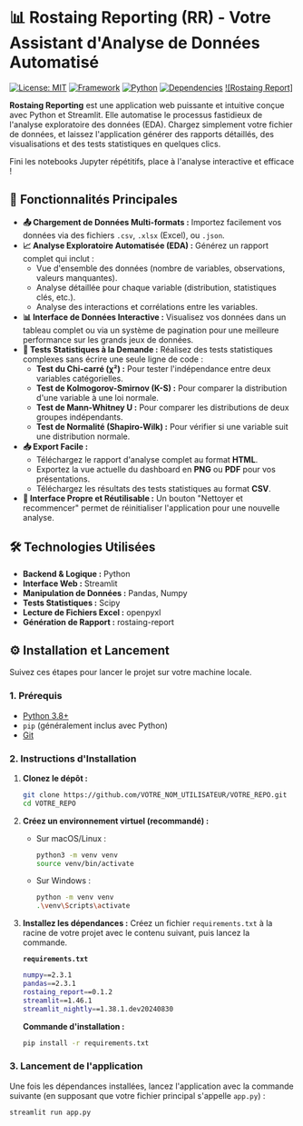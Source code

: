 # 📊 Rostaing Reporting (RR) - Votre Assistant d'Analyse de Données Automatisé

[![License: MIT](https://img.shields.io/badge/License-MIT-yellow.svg)](https://opensource.org/licenses/MIT)
[![Framework](https://img.shields.io/badge/Framework-Streamlit-red.svg)](https://streamlit.io)
[![Python](https://img.shields.io/badge/Python-3.9+-blue.svg)](https://www.python.org/)
[![Dependencies](https://img.shields.io/badge/Dependencies-Pandas-brightgreen.svg)](https://pandas.pydata.org/)
[![Rostaing Report]](https://pypi.org/project/rostaing-report/)

**Rostaing Reporting** est une application web puissante et intuitive conçue avec Python et Streamlit. Elle automatise le processus fastidieux de l'analyse exploratoire des données (EDA). Chargez simplement votre fichier de données, et laissez l'application générer des rapports détaillés, des visualisations et des tests statistiques en quelques clics.

Fini les notebooks Jupyter répétitifs, place à l'analyse interactive et efficace !

## 🚀 Fonctionnalités Principales

*   **📤 Chargement de Données Multi-formats :** Importez facilement vos données via des fichiers `.csv`, `.xlsx` (Excel), ou `.json`.
*   **📈 Analyse Exploratoire Automatisée (EDA) :** Générez un rapport complet qui inclut :
    *   Vue d'ensemble des données (nombre de variables, observations, valeurs manquantes).
    *   Analyse détaillée pour chaque variable (distribution, statistiques clés, etc.).
    *   Analyse des interactions et corrélations entre les variables.
*   **📊 Interface de Données Interactive :** Visualisez vos données dans un tableau complet ou via un système de pagination pour une meilleure performance sur les grands jeux de données.
*   **🔬 Tests Statistiques à la Demande :** Réalisez des tests statistiques complexes sans écrire une seule ligne de code :
    *   **Test du Chi-carré (χ²) :** Pour tester l'indépendance entre deux variables catégorielles.
    *   **Test de Kolmogorov-Smirnov (K-S) :** Pour comparer la distribution d'une variable à une loi normale.
    *   **Test de Mann-Whitney U :** Pour comparer les distributions de deux groupes indépendants.
    *   **Test de Normalité (Shapiro-Wilk) :** Pour vérifier si une variable suit une distribution normale.
*   **📥 Export Facile :**
    *   Téléchargez le rapport d'analyse complet au format **HTML**.
    *   Exportez la vue actuelle du dashboard en **PNG** ou **PDF** pour vos présentations.
    *   Téléchargez les résultats des tests statistiques au format **CSV**.
*   **🧹 Interface Propre et Réutilisable :** Un bouton "Nettoyer et recommencer" permet de réinitialiser l'application pour une nouvelle analyse.

## 🛠️ Technologies Utilisées

*   **Backend & Logique :** Python
*   **Interface Web :** Streamlit
*   **Manipulation de Données :** Pandas, Numpy
*   **Tests Statistiques :** Scipy
*   **Lecture de Fichiers Excel :** openpyxl
*   **Génération de Rapport :** rostaing-report

## ⚙️ Installation et Lancement

Suivez ces étapes pour lancer le projet sur votre machine locale.

### 1. Prérequis

*   [Python 3.8+](https://www.python.org/downloads/)
*   `pip` (généralement inclus avec Python)
*   [Git](https://git-scm.com/downloads)

### 2. Instructions d'Installation

1.  **Clonez le dépôt :**
    ```bash
    git clone https://github.com/VOTRE_NOM_UTILISATEUR/VOTRE_REPO.git
    cd VOTRE_REPO
    ```

2.  **Créez un environnement virtuel (recommandé) :**
    *   Sur macOS/Linux :
        ```bash
        python3 -m venv venv
        source venv/bin/activate
        ```
    *   Sur Windows :
        ```bash
        python -m venv venv
        .\venv\Scripts\activate
        ```

3.  **Installez les dépendances :**
    Créez un fichier `requirements.txt` à la racine de votre projet avec le contenu suivant, puis lancez la commande.

    **`requirements.txt`**
    ```bash
    numpy==2.3.1
    pandas==2.3.1
    rostaing_report==0.1.2
    streamlit==1.46.1
    streamlit_nightly==1.38.1.dev20240830
    ```

    **Commande d'installation :**
    ```bash
    pip install -r requirements.txt
    ```

### 3. Lancement de l'application

Une fois les dépendances installées, lancez l'application avec la commande suivante (en supposant que votre fichier principal s'appelle `app.py`) :

```bash
streamlit run app.py
```